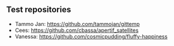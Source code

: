 ## Test repositories

* Tammo Jan: https://github.com/tammojan/gittemp
* Cees: https://github.com/cbassa/apertif_satellites
* Vanessa: https://github.com/cosmicpudding/fluffy-happiness
